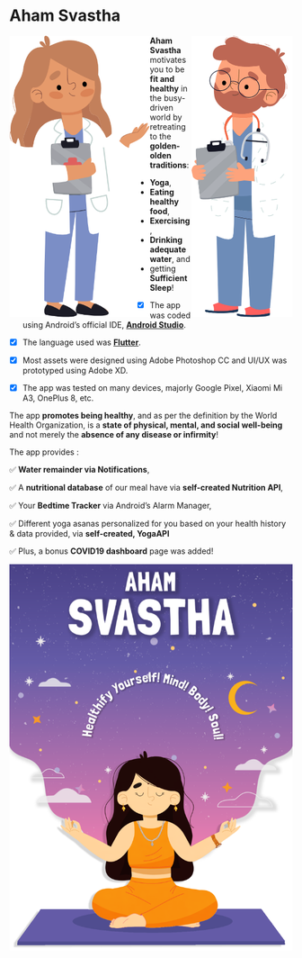 # Aham Svastha
<img align="right" width="180" height="500" src="https://raw.githubusercontent.com/ManasMalla/AhamSvastha/master/assets/images/doctor_manas.png">
<img align="left" width="250" height="500" src="https://raw.githubusercontent.com/ManasMalla/AhamSvastha/master/assets/images/doctor_aarogya.png">

**Aham Svastha** motivates you to be **fit and healthy** in the busy-driven world by retreating to the **golden-olden traditions**:
  * **Yoga**, 
  * **Eating healthy food**,
  * **Exercising**,
  * **Drinking adequate water**, and
  * getting **Sufficient Sleep**!

- [x] The app was coded using Android’s official IDE, [**Android Studio**](https://developer.android.com/studio). 

- [x] The language used was [**Flutter**](https://github.com/ManasMalla/DashingThrough). 

- [x] Most assets were designed using Adobe Photoshop CC and UI/UX was prototyped using Adobe XD.

- [x] The app was tested on many devices, majorly Google Pixel, Xiaomi Mi A3, OnePlus 8, etc.

The app **promotes being healthy**, and as per the definition by the World Health Organization, is a **state of physical, mental, and social well-being** and not merely the **absence of any disease or infirmity**!

The app provides : 

✅ **Water remainder via Notifications**,

✅ A **nutritional database** of our meal have via **self-created Nutrition API**,

✅ Your **Bedtime Tracker** via Android’s Alarm Manager, 

✅ Different yoga asanas personalized for you based on your health history & data provided, via **self-created, YogaAPI**

✅ Plus, a bonus **COVID19 dashboard** page was added!


<img src="https://raw.githubusercontent.com/ManasMalla/AhamSvastha/master/assets/images/aarogya_meditation_land.png">
